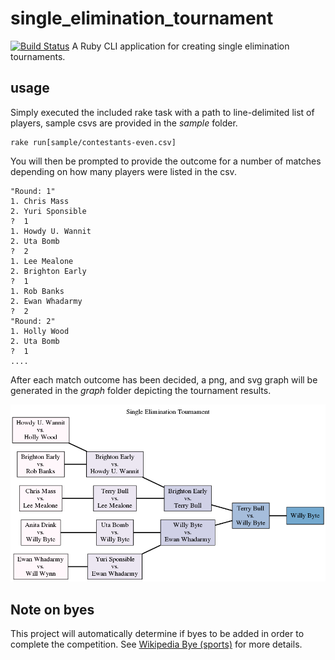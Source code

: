 # single_elimination_tournament
[![Build Status](https://travis-ci.org/nozpheratu/single_elimination_tournament.svg?branch=master)](https://travis-ci.org/nozpheratu/single_elimination_tournament)
A Ruby CLI application for creating single elimination tournaments.

## usage
Simply executed the included rake task with a path to line-delimited list of players, sample csvs are provided in the *sample* folder.
```
rake run[sample/contestants-even.csv]
```
You will then be prompted to provide the outcome for a number of matches depending on how many players were listed in the csv.
```t
"Round: 1"
1. Chris Mass
2. Yuri Sponsible
?  1
1. Howdy U. Wannit
2. Uta Bomb
?  2
1. Lee Mealone
2. Brighton Early
?  1
1. Rob Banks
2. Ewan Whadarmy
?  2
"Round: 2"
1. Holly Wood
2. Uta Bomb
?  1
....
```
After each match outcome has been decided, a png, and svg graph will be generated in the *graph* folder depicting the tournament
results.

![graph](graph/graph.png)

## Note on byes
This project will automatically determine if byes to be added in order to complete the competition. See [Wikipedia Bye (sports)](https://en.wikipedia.org/wiki/Bye_(sports))
for more details.

